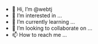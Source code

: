 - 👋 Hi, I’m @webtj
- 👀 I’m interested in ...
- 🌱 I’m currently learning ...
- 💞️ I’m looking to collaborate on ...
- 📫 How to reach me ...

<!---
webtj/webtj is a ✨ special ✨ repository because its `README.md` (this file) appears on your GitHub profile.
You can click the Preview link to take a look at your changes.
--->
